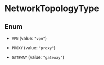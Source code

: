

# NetworkTopologyType

## Enum


* `VPN` (value: `"vpn"`)

* `PROXY` (value: `"proxy"`)

* `GATEWAY` (value: `"gateway"`)



